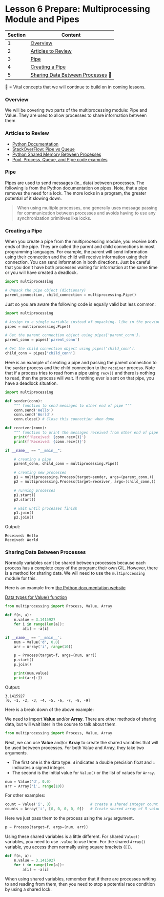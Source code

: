 # Lesson 6 Prepare: Multiprocessing Module and Pipes

Section | Content
--- | ---
1   | [Overview](#overview)
2   | [Articles to Review](#articles-to-review)
3   | [Pipe](#pipe)
4   | [Creating a Pipe](#creating-a-pipe)
5   | [Sharing Data Between Processes](#sharing-data-between-processes) :key:

:key: = Vital concepts that we will continue to build on in coming lessons.

### Overview

We will be covering two parts of the multiprocessing module: Pipe and Value. They are used to allow processes to share information between them.

### Articles to Review

- [Python Documentation](https://docs.python.org/3/library/multiprocessing.html#pipes-and-queues)
- [StackOverFlow: Pipe vs Queue](https://stackoverflow.com/questions/8463008/multiprocessing-pipe-vs-queue)
- [Python Shared Memory Between Processes](https://www.geeksforgeeks.org/multiprocessing-python-set-2/)
- [Pool, Process, Queue, and Pipe code examples](http://www.kasimte.com/multiprocessing-in-python-pool-process-queue-and-pipe)

### Pipe

Pipes are used to send messages (ie., data) between processes. The following is from the Python documentation on pipes. Note, that a pipe removes the need for a lock. The more locks in a program, the greater potential of it slowing down.

> When using multiple processes, one generally uses message passing for communication between processes and avoids having to use any synchronization primitives like locks.

### Creating a Pipe

When you create a pipe from the multiprocessing module, you receive both ends of the pipe. They are called the parent and child connections in most programming languages. For example, the parent will send information using their connection and the child will receive information using their connection. You can send information in both directions. Just be careful that you don't have both processes waiting for information at the same time or you will have created a deadlock.

```python
import multiprocessing 

# Unpack the pipe object (dictionary)
parent_connection, child_connection = multiprocessing.Pipe()
```

Just so you are aware the following code is equally valid but less common:

```python
import multiprocessing 

# Assign to a single variable instead of unpacking- like in the previous example.
pipes = multiprocessing.Pipe()

# Get the parent connection object using pipes['parent_conn'].
parent_conn = pipes['parent_conn']

# Get the child connection object using pipes['child_conn'].
child_conn = pipes['child_conn']
```

Here is an example of creating a pipe and passing the parent connection to the `sender` process and the child connection to the `receiver` process. Note that if a process tries to read from a pipe using `recv()` and there is nothing to read, then the process will wait. If nothing ever is sent on that pipe, you have a deadlock situation.

```python
import multiprocessing 

def sender(conn): 
    """ function to send messages to other end of pipe """
    conn.send('Hello')
    conn.send('World')
    conn.close() # Close this connection when done

def receiver(conn): 
    """ function to print the messages received from other end of pipe  """
    print(f'Received: {conn.recv()}')
    print(f'Received: {conn.recv()}')

if __name__ == "__main__": 

    # creating a pipe 
    parent_conn, child_conn = multiprocessing.Pipe() 

    # creating new processes 
    p1 = multiprocessing.Process(target=sender, args=(parent_conn,)) 
    p2 = multiprocessing.Process(target=receiver, args=(child_conn,)) 

    # running processes 
    p1.start() 
    p2.start() 

    # wait until processes finish 
    p1.join() 
    p2.join() 

```

Output:

```
Received: Hello
Received: World
```

### Sharing Data Between Processes

Normally variables can't be shared between processes because each process has a complete copy of the program; their own GIL. However, there is a method for sharing data. We will need to use the `multiprocessing` module for this.

Here is an example from [the Python documentation website](https://docs.python.org/3/library/multiprocessing.html#sharing-state-between-processes)

[Data types for Value() function](https://docs.python.org/3/library/array.html#module-array)

```python
from multiprocessing import Process, Value, Array

def f(n, a):
    n.value = 3.1415927
    for i in range(len(a)):
        a[i] = -a[i]

if __name__ == '__main__':
    num = Value('d', 0.0)
    arr = Array('i', range(10))

    p = Process(target=f, args=(num, arr))
    p.start()
    p.join()

    print(num.value)
    print(arr[:])
```

Output:

```
3.1415927
[0, -1, -2, -3, -4, -5, -6, -7, -8, -9]
```

Here is a break down of the above example:

We need to import **Value** and/or **Array**. There are other methods of sharing data, but will wait later in the course to talk about them.

```python
from multiprocessing import Process, Value, Array
```

Next, we can use **Value** and/or **Array** to create the shared variables that will be used between processes. For both Value and Array, they take two arguments. 

- The first one is the data type. `d` indicates a double precision float and `i` indicates a signed integer.
- The second is the initial value for `Value()` or the list of values for `Array`.

```python
num = Value('d', 0.0)
arr = Array('i', range(10))
```

For other examples:

```python
count = Value('i', 0)   			   # create a shared integer count
counts = Array('i', [0, 0, 0, 0, 0])   # Create shared array of 5 values
```

Here we just pass them to the process using the `args` argument.

```python
p = Process(target=f, args=(num, arr))
```

Using these shared variables is a little different. For shared `Value()` variables, you need to use `.value` to use them. For the shared `Array()` variable, you access them normally using square brackets (`[]`).

```python
def f(n, a):
	n.value = 3.1415927
	for i in range(len(a)):
	    a[i] = -a[i]
```

When using shared variables, remember that if there are processes writing to and reading from them, then you need to stop a potential race condition by using a shared lock.